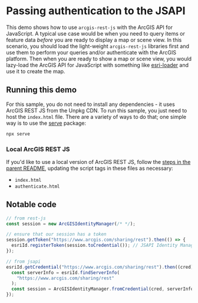 # Passing authentication to the JSAPI

This demo shows how to use `arcgis-rest-js` with the ArcGIS API for JavaScript. A typical use case would be when you need to query items or feature data _before_ you are ready to display a map or scene view. In this scenario, you should load the light-weight `arcgis-rest-js` libraries first and use them to perform your queries and/or authenticate with the ArcGIS platform. Then when you are ready to show a map or scene view, you would lazy-load the ArcGIS API for JavaScript with something like [esri-loader](https://github.com/Esri/esri-loader) and use it to create the map.

## Running this demo

For this sample, you do not need to install any dependencies - it uses ArcGIS REST JS from the Unpkg CDN. To run this sample, you just need to host the `index.html` file. There are a variety of ways to do that; one simple way is to use the [serve](https://www.npmjs.com/package/serve) package:

```bash
npx serve
```

### Local ArcGIS REST JS

If you'd like to use a local version of ArcGIS REST JS, follow the [steps in the parent README](../README.md#local-arcgis-rest-js-browser), updating the script tags in these files as necessary:

- `index.html`
- `authenticate.html`

## Notable code

```js
// from rest-js
const session = new ArcGISIdentityManager(/* */);

// ensure that our session has a token
session.getToken("https://www.arcgis.com/sharing/rest").then(() => {
  esriId.registerToken(session.toCredential()); // JSAPI Identity Manager
});

// from jsapi
esriId.getCredential("https://www.arcgis.com/sharing/rest").then((cred) => {
  const serverInfo = esriId.findServerInfo(
    "https://www.arcgis.com/sharing/rest"
  );
  const session = ArcGISIdentityManager.fromCredential(cred, serverInfo);
});
```
